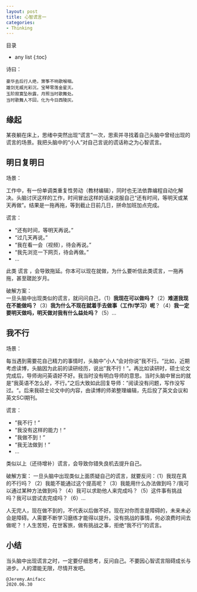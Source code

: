 ```yaml
---
layout: post
title: 心智谎言一
categories:
- Thinking
---
```

目录  
* any list
{:toc}

诗曰：

```
豪华去后行人绝，箫筝不响歌喉咽。  
雄剑无威光彩沉，宝琴零落金星灭。  
玉阶寂寞坠秋露，月照当时歌舞处。  
当时歌舞人不回，化为今日西陵灰。  
```

## 缘起

某夜躺在床上，思绪中突然出现“谎言”一次，思索并寻找着自己头脑中曾经出现的谎言的场景。我把头脑中的“小人”对自己言说的谎话称之为心智谎言。

## 明日复明日

场景：

工作中，有一份单调类重复性劳动（教材编辑），同时也无法依靠编程自动化解决。头脑讨厌这样的工作，时间冒出这样的话来说服自己“还有时间，等明天或某天再做”。结果是一拖再拖，等到截止日前几日，拼命加班加点完成。

谎言：

- “还有时间，等明天再说。”
- “过几天再说。”
- “我在看一会（视频），待会再说。”
- “我先浏览一下网页，待会再做。”
- ...

此类 谎言 ，会导致拖延。你本可以现在就做，为什么要听信此类谎言，一拖再拖，甚至蹉跎岁月。

破解方案：  
一旦头脑中出现类似的谎言，就问问自己，（1）**我现在可以做吗？**（2）**难道我现在不能做吗？**（3）**我为什么不现在就着手去做事（工作/学习）呢**？（4）**我一定要明天做吗，明天做对我有什么益处吗？**（5）...

## 我不行

场景：

每当遇到需要花自己精力的事情时，头脑中”小人“会对你说”我不行。“比如，近期考虑读博，头脑因为此前的读研经历，说出”我不行！”。再比如读研时，硕士论文完成后，导师询问英语好不好。我当时没有明白导师的意思。当时头脑中冒出的就是”我英语不怎么好，不行。”之后大致如此回复导师：”阅读没有问题，写作没写过。“。后来我硕士论文中的内容，由读博的师弟整理编辑，先后投了英文会议和英文SCI期刊。

谎言：

- ”我不行！”
- “我没有这样的能力！“
- ”我做不到！”
- “我无法做到！”
- ...

类似以上（还待增补）谎言，会导致你错失良机去提升自己。

破解方案： 
一旦头脑中出现类似上面质疑自己的谎言，就要反问：（1）我现在真的不行吗？（2）我能不能通过这个提高呢？（3）我能用什么办法做到吗？/我可以通过某种方法做到吗？（4）我可以求助他人来完成吗？（5）这件事有挑战吗？我可以尝试去完成吗？（6）...

人无完人，现在做不到的，不代表以后做不好。现在对你而言是障碍的，未来未必会是障碍。人需要不断学习磨练才能得以提升。没有挑战的事情，何必浪费时间去做呢？！人生苦短，在世客旅，做有挑战之事，拒绝“我不行”的谎言。

## 小结

当头脑中出现谎言之时，一定要仔细思考，反问自己。不要因心智谎言阻碍成长与进步。人的潜能无限，尽情开发吧。

```
@Jeremy.Anifacc
2020.06.30
```